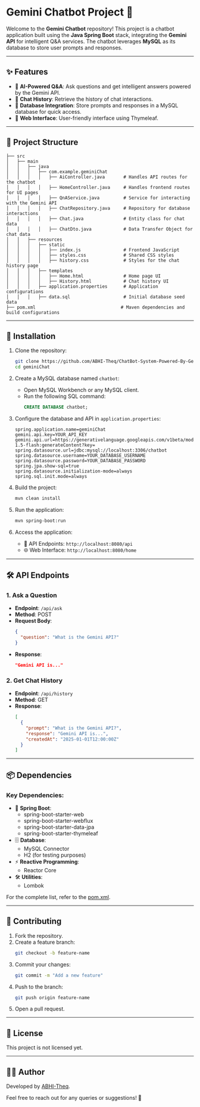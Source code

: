 # Gemini Chatbot Project 🤖

Welcome to the **Gemini Chatbot** repository! This project is a chatbot application built using the **Java Spring Boot** stack, integrating the **Gemini API** for intelligent Q&A services. The chatbot leverages **MySQL** as its database to store user prompts and responses.

---

## ✨ Features
- 🧠 **AI-Powered Q&A**: Ask questions and get intelligent answers powered by the Gemini API.
- 📜 **Chat History**: Retrieve the history of chat interactions.
- 💾 **Database Integration**: Store prompts and responses in a MySQL database for quick access.
- 🎯 **Web Interface**: User-friendly interface using Thymeleaf.

---

## 📁 Project Structure

```
├── src
│   ├── main
│   │   ├── java
│   │   │   ├── com.example.geminiChat
│   │   │   │   ├── AiController.java       # Handles API routes for the chatbot
│   │   │   │   ├── HomeController.java     # Handles frontend routes for UI pages
│   │   │   │   ├── QnAService.java         # Service for interacting with the Gemini API
│   │   │   │   ├── ChatRepository.java     # Repository for database interactions
│   │   │   │   ├── Chat.java               # Entity class for chat data
│   │   │   │   ├── ChatDto.java            # Data Transfer Object for chat data
│   │   ├── resources
│   │   │   ├── static
│   │   │   │   ├── index.js                # Frontend JavaScript
│   │   │   │   ├── styles.css              # Shared CSS styles
│   │   │   │   ├── history.css             # Styles for the chat history page
│   │   │   ├── templates
│   │   │   │   ├── Home.html               # Home page UI
│   │   │   │   ├── History.html            # Chat history UI
│   │   │   ├── application.properties      # Application configurations
│   │   │   ├── data.sql                    # Initial database seed data
├── pom.xml                                # Maven dependencies and build configurations
```

---

## 🚀 Installation

1. Clone the repository:
   ```bash
   git clone https://github.com/ABHI-Theq/ChatBot-System-Powered-By-Gemini-Api.git
   cd geminiChat
   ```

2. Create a MySQL database named `chatbot`:
   - Open MySQL Workbench or any MySQL client.
   - Run the following SQL command:
     ```sql
     CREATE DATABASE chatbot;
     ```

3. Configure the database and API in `application.properties`:
   ```properties
   spring.application.name=geminiChat
   gemini.api.key=YOUR_API_KEY
   gemini.api.url=https://generativelanguage.googleapis.com/v1beta/models/gemini-1.5-flash:generateContent?key=
   spring.datasource.url=jdbc:mysql://localhost:3306/chatbot
   spring.datasource.username=YOUR_DATABASE_USERNAME
   spring.datasource.password=YOUR_DATABASE_PASSWORD
   spring.jpa.show-sql=true
   spring.datasource.initialization-mode=always
   spring.sql.init.mode=always
   ```

4. Build the project:
   ```bash
   mvn clean install
   ```

5. Run the application:
   ```bash
   mvn spring-boot:run
   ```

6. Access the application:
   - 🔌 API Endpoints: `http://localhost:8080/api`
   - 🌐 Web Interface: `http://localhost:8080/home`

---

## 🛠️ API Endpoints

### 1. Ask a Question
- **Endpoint**: `/api/ask`
- **Method**: POST
- **Request Body**:
  ```json
  {
    "question": "What is the Gemini API?"
  }
  ```
- **Response**:
  ```json
  "Gemini API is..."
  ```

### 2. Get Chat History
- **Endpoint**: `/api/history`
- **Method**: GET
- **Response**:
  ```json
  [
    {
      "prompt": "What is the Gemini API?",
      "response": "Gemini API is...",
      "createdAt": "2025-01-01T12:00:00Z"
    }
  ]
  ```

---

## 📦 Dependencies

### Key Dependencies:
- 🔧 **Spring Boot**:
  - spring-boot-starter-web
  - spring-boot-starter-webflux
  - spring-boot-starter-data-jpa
  - spring-boot-starter-thymeleaf
- 🗄️ **Database**:
  - MySQL Connector
  - H2 (for testing purposes)
- ⚡ **Reactive Programming**:
  - Reactor Core
- 🛠️ **Utilities**:
  - Lombok

For the complete list, refer to the [pom.xml](pom.xml).

---

## 🤝 Contributing

1. Fork the repository.
2. Create a feature branch:
   ```bash
   git checkout -b feature-name
   ```
3. Commit your changes:
   ```bash
   git commit -m "Add a new feature"
   ```
4. Push to the branch:
   ```bash
   git push origin feature-name
   ```
5. Open a pull request.

---

## 📄 License

This project is not licensed yet.

---

## 👨‍💻 Author

Developed by [ABHI-Theq](https://github.com/ABHI-Theq).

Feel free to reach out for any queries or suggestions! 📧
